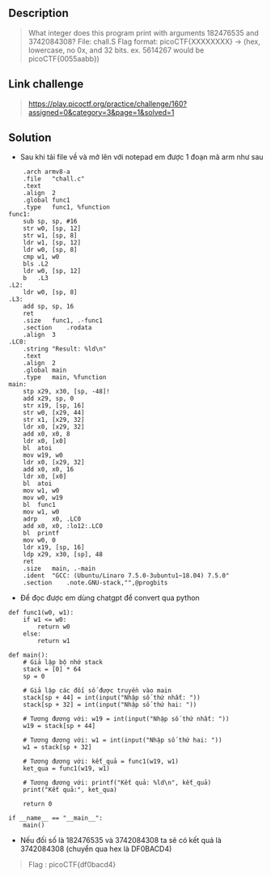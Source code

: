 ## Description 
> What integer does this program print with arguments 182476535 and 3742084308? File: chall.S Flag format: picoCTF{XXXXXXXX} -> (hex, lowercase, no 0x, and 32 bits. ex. 5614267 would be picoCTF{0055aabb})
## Link challenge 
> https://play.picoctf.org/practice/challenge/160?assigned=0&category=3&page=1&solved=1
## Solution 
- Sau khi tải file về và mở lên với notepad em được 1 đoạn mã arm như sau 
```
	.arch armv8-a
	.file	"chall.c"
	.text
	.align	2
	.global	func1
	.type	func1, %function
func1:
	sub	sp, sp, #16
	str	w0, [sp, 12]
	str	w1, [sp, 8]
	ldr	w1, [sp, 12]
	ldr	w0, [sp, 8]
	cmp	w1, w0
	bls	.L2
	ldr	w0, [sp, 12]
	b	.L3
.L2:
	ldr	w0, [sp, 8]
.L3:
	add	sp, sp, 16
	ret
	.size	func1, .-func1
	.section	.rodata
	.align	3
.LC0:
	.string	"Result: %ld\n"
	.text
	.align	2
	.global	main
	.type	main, %function
main:
	stp	x29, x30, [sp, -48]!
	add	x29, sp, 0
	str	x19, [sp, 16]
	str	w0, [x29, 44]
	str	x1, [x29, 32]
	ldr	x0, [x29, 32]
	add	x0, x0, 8
	ldr	x0, [x0]
	bl	atoi
	mov	w19, w0
	ldr	x0, [x29, 32]
	add	x0, x0, 16
	ldr	x0, [x0]
	bl	atoi
	mov	w1, w0
	mov	w0, w19
	bl	func1
	mov	w1, w0
	adrp	x0, .LC0
	add	x0, x0, :lo12:.LC0
	bl	printf
	mov	w0, 0
	ldr	x19, [sp, 16]
	ldp	x29, x30, [sp], 48
	ret
	.size	main, .-main
	.ident	"GCC: (Ubuntu/Linaro 7.5.0-3ubuntu1~18.04) 7.5.0"
	.section	.note.GNU-stack,"",@progbits

```
- Để đọc được em dùng chatgpt để convert qua python
```
def func1(w0, w1):
    if w1 <= w0:
        return w0
    else:
        return w1

def main():
    # Giả lập bộ nhớ stack
    stack = [0] * 64
    sp = 0

    # Giả lập các đối số được truyền vào main
    stack[sp + 44] = int(input("Nhập số thứ nhất: "))
    stack[sp + 32] = int(input("Nhập số thứ hai: "))

    # Tương đương với: w19 = int(input("Nhập số thứ nhất: "))
    w19 = stack[sp + 44]

    # Tương đương với: w1 = int(input("Nhập số thứ hai: "))
    w1 = stack[sp + 32]

    # Tương đương với: kết_quả = func1(w19, w1)
    ket_qua = func1(w19, w1)

    # Tương đương với: printf("Kết quả: %ld\n", kết_quả)
    print("Kết quả:", ket_qua)

    return 0

if __name__ == "__main__":
    main()
```
- Nếu đối số là 182476535 và 3742084308 ta sẽ có kết quả là 3742084308 (chuyển qua hex là DF0BACD4)
> Flag : picoCTF{df0bacd4}